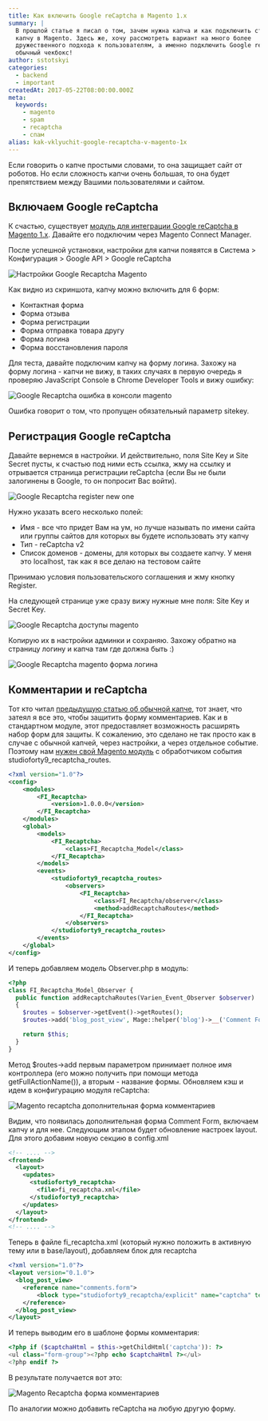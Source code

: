 ```yaml
---
title: Как включить Google reCaptcha в Magento 1.x
summary: |
  В прошлой статье я писал о том, зачем нужна капча и как подключить стандартную
  капчу в Magento. Здесь же, хочу рассмотреть вариант на много более
  дружественного подхода к пользователям, а именно подключить Google reCaptcha -
  обычный чекбокс!
author: sstotskyi
categories:
  - backend
  - important
createdAt: 2017-05-22T08:00:00.000Z
meta:
  keywords:
    - magento
    - spam
    - recaptcha
    - спам
alias: kak-vklyuchit-google-recaptcha-v-magento-1x
---
```


Если говорить о капче простыми словами, то она защищает сайт от роботов. Но если сложность капчи очень большая, то она будет препятствием между Вашими пользователями и сайтом.

## Включаем Google reCaptcha

К счастью, существует [модуль для интеграции Google reCaptcha в Magento 1.x](https://www.magentocommerce.com/magento-connect/recaptcha-1.html). Давайте его подключим через Magento Connect Manager.

После успешной установки, настройки для капчи появятся в Система > Конфигурация > Google API > Google reCaptcha

![Настройки Google Recaptcha Magento](./recaptcha.png)

Как видно из скриншота, капчу можно включить для 6 форм:

*   Контактная форма
*   Форма отзыва
*   Форма регистрации
*   Форма отправка товара другу
*   Форма логина
*   Форма восстановления пароля

Для теста, давайте подключим капчу на форму логина. Захожу на форму логина - капчи не вижу, в таких случаях в первую очередь я проверяю JavaScript Console в Chrome Developer Tools и вижу ошибку:

![Google Recaptcha ошибка в консоли magento](./recaptcha-login.png)

Ошибка говорит о том, что пропущен обязательный параметр sitekey.

## Регистрация Google reCaptcha

Давайте вернемся в настройки. И действительно, поля Site Key и Site Secret пусты, к счастью под ними есть ссылка, жму на ссылку и отрывается страница регистрации reCaptcha (если Вы не были залогинены в Google, то он попросит Вас войти).

![Google Recaptcha register new one](./recaptcha-register.png)

Нужно указать всего несколько полей:

*   Имя - все что придет Вам на ум, но лучше называть по имени сайта или группы сайтов для которых вы будете использовать эту капчу
*   Тип - reCaptcha v2
*   Список доменов - домены, для которых вы создаете капчу. У меня это localhost, так как я все делаю на тестовом сайте

Принимаю условия пользовательского соглашения и жму кнопку Register.

На следующей странице уже сразу вижу нужные мне поля: Site Key и Secret Key.

![Google Recaptcha доступы magento](./recaptcha-creds.png)

Копирую их в настройки админки и сохраняю. Захожу обратно на страницу логину и капча там где должна быть :)

![Google Recaptcha magento форма логина](./login-recaptcha.png)

## Комментарии и reCaptcha

Тот кто читал [предыдущую статью об обычной капче](/php_and_somethings/show-129-kak-vklyuchit-kapchu-v-magento-1x), тот знает, что затеял я все это, чтобы защитить форму комментариев. Как и в стандартном модуле, этот предоставляет возможность расширять набор форм для защиты. К сожалению, это сделано не так просто как в случае с обычной капчей, через настройки, а через отдельное событие. Поэтому нам [нужен свой Magento модуль](/php_and_somethings/show-6-magento-backend---sozdanie-crud-modulya) с обработчиком события studioforty9\_recaptcha\_routes.

```xml
<?xml version="1.0"?>
<config>
    <modules>
        <FI_Recaptcha>
            <version>1.0.0.0</version>
        </FI_Recaptcha>
    </modules>
    <global>
        <models>
            <FI_Recaptcha>
                <class>FI_Recaptcha_Model</class>
            </FI_Recaptcha>
        </models>
        <events>
            <studioforty9_recaptcha_routes>
                <observers>
                    <FI_Recaptcha>
                        <class>FI_Recaptcha/observer</class>
                        <method>addRecaptchaRoutes</method>
                    </FI_Recaptcha>
                </observers>
            </studioforty9_recaptcha_routes>
        </events>
    </global>
</config>
```

И теперь добавляем модель Observer.php в модуль:

```php
<?php
class FI_Recaptcha_Model_Observer {
  public function addRecaptchaRoutes(Varien_Event_Observer $observer)
  {
    $routes = $observer->getEvent()->getRoutes();
    $routes->add('blog_post_view', Mage::helper('blog')->__('Comment Form'));

    return $this;
  }
}
```

Метод $routes->add первым параметром принимает полное имя контроллера (его можно получить при помощи метода getFullActionName()), а вторым - название формы. Обновляем кэш и идем в конфигурацию модуля reCaptcha:

![Magento recaptcha дополнительная форма комментариев](./recapcha-comment-form.png)

Видим, что появилась дополнительная форма Comment Form, включаем капчу и для нее. Следующим этапом будет обновление настроек layout. Для этого добавим новую секцию в config.xml

```xml
<!-- .... -->
<frontend>
  <layout>
    <updates>
      <studioforty9_recaptcha>
        <file>fi_recaptcha.xml</file>
      </studioforty9_recaptcha>
    </updates>
  </layout>
</frontend>
<!-- .... -->
```

Теперь в файле fi\_recaptcha.xml (который нужно положить в активную тему или в base/layout), добавляем блок для recaptcha

```xml
<?xml version="1.0"?>
<layout version="0.1.0">
  <blog_post_view>
    <reference name="comments.form">
        <block type="studioforty9_recaptcha/explicit" name="captcha" template="studioforty9/recaptcha/explicit.phtml" />
    </reference>
  </blog_post_view>
</layout>
```

И теперь выводим его в шаблоне формы комментария:

```php
<?php if ($captchaHtml = $this->getChildHtml('captcha')): ?>
<ul class="form-group"><?php echo $captchaHtml ?></ul>
<?php endif ?>
```

В результате получается вот это:

![Magento Recaptcha форма комментариев](./recaptcha-comment-protected.png)

По аналогии можно добавить reCaptcha на любую другую форму.